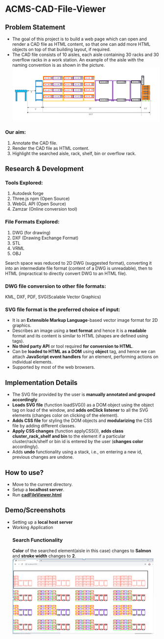 # ACMS-CAD-File-Viewer

## Problem Statement
* The goal of this project is to build a web page which can open and render a CAD file as HTML content, so that one can add more HTML objects on top of that building layout, if    required.
* The CAD file consists of 10 aisles, each aisle containing 30 racks and 30 overflow racks in a work station.
An example of the aisle with the naming convention is as shown in the picture.</br>
![aisle](images/aisle.png)

### Our aim:
1. Annotate the CAD file.
2. Render the CAD file as HTML content.
3. Highlight the searched aisle, rack, shelf, bin or overflow rack.

## Research & Development
### Tools Explored: 
1. Autodesk forge
2. Three.js npm (Open Source)
3. WebGL API (Open Source)
4. Zamzar (Online conversion tool)
### File Formats Explored:
1. DWG (for drawing)
2. DXF (Drawing Exchange Format)
3. STL
4. VRML
5. OBJ


Search space was reduced to 2D DWG (suggested format), converting it into an intermediate file format (content of a DWG is unreadable), then to HTML (impractical to directly convert DWG to an HTML file).

### DWG file conversion to other file formats: 
KML, DXF, PDF, SVG(Scalable Vector Graphics)

### SVG file format is the preferred choice of input:
* It is an **Extensible Markup Language**-based vector image format for 2D graphics.
* Describes an image using a **text format** and hence it is a **readable** format and its content is similar to HTML (shapes are defined using tags).
* **No third party API** or tool required **for conversion to HTML**.
* Can be **loaded to HTML as a DOM** using **object** tag, and hence we can attach **JavaScript event handlers** for an element, performing actions on individual elements.
* Supported by most of the web browsers.
  
## Implementation Details 
* The SVG file provided by the user is **manually annotated and grouped accordingly**.
* **Loads SVG file** (function loadSVG()) as a DOM object using the object tag on load of the window, and **adds onClick listener** to all the SVG elements (changes color on clicking of   the element).
* **Adds CSS file** for styling the DOM objects and **modularizing** the CSS file by adding different classes.
* **Apply CSS changes** (function applyCSS()), **adds class cluster_rack_shelf and bin** to the element if a particular cluster/rack/shelf or bin id is entered by the user (**changes color** accordingly). 
* Adds **undo** functionality using a stack, i.e., on entering a new id, previous changes are undone.

## How to use?
* Move to the current directory.
* Setup a **localhost server**.
* Run [**cadFileViewer.html**](cadFileViewer.html)

## Demo/Screenshots
* Setting up a **local host server**
* Working Application
  ### Search Functionality
  **Color** of the searched element(aisle in this case) changes to **Salmon** and **stroke width** changes to **2**.
  ![search](images/search.png)

